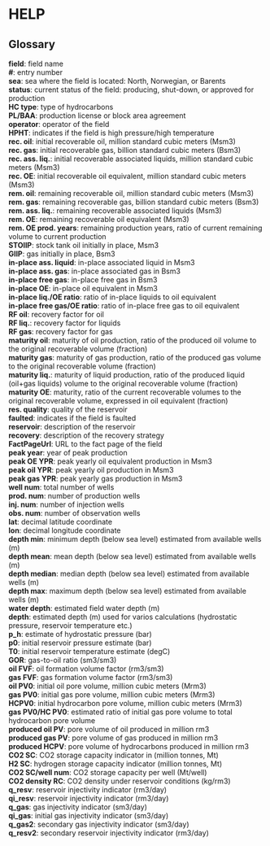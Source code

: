 # HELP
## Glossary
**field**: field name  
**#**: entry number  
**sea**: sea where the field is located: North, Norwegian, or Barents  
**status**: current status of the field: producing, shut-down, or approved for production  
**HC type**: type of hydrocarbons  
**PL/BAA**: production license or block area agreement  
**operator**: operator of the field  
**HPHT**: indicates if the field is high pressure/high temperature  
**rec. oil**: initial recoverable oil, million standard cubic meters (Msm3)  
**rec. gas**: initial recoverable gas, billion standard cubic meters (Bsm3)  
**rec. ass. liq.**: initial recoverable associated liquids, million standard cubic meters (Msm3)  
**rec. OE**: initial recoverable oil equivalent, million standard cubic meters (Msm3)  
**rem. oil**: remaining recoverable oil, million standard cubic meters (Msm3)  
**rem. gas**: remaining recoverable gas, billion standard cubic meters (Bsm3)  
**rem. ass. liq.**: remaining recoverable associated liquids (Msm3)  
**rem. OE**: remaining recoverable oil equivalent (Msm3)  
**rem. OE prod. years**: remaining production years, ratio of current remaining volume to current production  
**STOIIP**: stock tank oil initially in place, Msm3  
**GIIP**: gas initially in place, Bsm3  
**in-place ass. liquid**: in-place associated liquid in Msm3  
**in-place ass. gas**: in-place associated gas in Bsm3  
**in-place free gas**: in-place free gas in Bsm3  
**in-place OE**: in-place oil equivalent in Msm3  
**in-place liq./OE ratio**: ratio of in-place liquids to oil equivalent  
**in-place free gas/OE ratio**: ratio of in-place free gas to oil equivalent  
**RF oil**: recovery factor for oil  
**RF liq.**: recovery factor for liquids  
**RF gas**: recovery factor for gas  
**maturity oil**: maturity of oil production, ratio of the produced oil volume to the original recoverable volume (fraction)  
**maturity gas**: maturity of gas production, ratio of the produced gas volume to the original recoverable volume (fraction)  
**maturity liq.**: maturity of liquid production, ratio of the produced liquid (oil+gas liquids) volume to the original recoverable volume (fraction)  
**maturity OE**: maturity, ratio of the current recoverable volumes to the original recoverable volume, expressed in oil equivalent (fraction)  
**res. quality**: quality of the reservoir  
**faulted**: indicates if the field is faulted  
**reservoir**: description of the reservoir  
**recovery**: description of the recovery strategy  
**FactPageUrl**: URL to the fact page of the field  
**peak year**: year of peak production  
**peak OE YPR**: peak yearly oil equivalent production in Msm3  
**peak oil YPR**: peak yearly oil production in Msm3  
**peak gas YPR**: peak yearly gas production in Msm3  
**well num**: total number of wells  
**prod. num**: number of production wells  
**inj. num**: number of injection wells  
**obs. num**: number of observation wells  
**lat**: decimal latitude  coordinate  
**lon**: decimal longitude coordinate  
**depth min**: minimum depth (below sea level) estimated from available wells (m)  
**depth mean**: mean depth (below sea level) estimated from available wells (m)  
**depth median**: median depth (below sea level) estimated from available wells (m)  
**depth max**: maximum depth (below sea level) estimated from available wells (m)  
**water depth**: estimated field water depth (m)  
**depth**: estimated depth (m) used for varios calculations (hydrostatic pressure, reservoir temperature etc.)  
**p_h**: estimate of hydrostatic pressure (bar)  
**p0**: initial reservoir pressure estimate (bar)  
**T0**: initial reservoir temperature estimate (degC)  
**GOR**: gas-to-oil ratio (sm3/sm3)  
**oil FVF**: oil formation volume factor (rm3/sm3)  
**gas FVF**: gas formation volume factor (rm3/sm3)  
**oil PV0**: initial oil pore volume, million cubic meters (Mrm3)  
**gas PV0**: initial gas pore volume, million cubic meters (Mrm3)  
**HCPV0**: initial hydrocarbon pore volume, million cubic meters (Mrm3)  
**gas PV0/HC PV0**: estimated ratio of initial gas pore volume to total hydrocarbon pore volume  
**produced oil PV**: pore volume of oil produced in million rm3  
**produced gas PV**: pore volume of gas produced in million rm3  
**produced HCPV**: pore volume of hydrocarbons produced in million rm3  
**CO2 SC**: CO2 storage capacity indicator in (million tonnes, Mt)  
**H2 SC**: hydrogen storage capacity indicator (million tonnes, Mt)  
**CO2 SC/well num**: CO2 storage capacity per well (Mt/well)  
**CO2 density RC**: CO2 density under reservoir conditions (kg/rm3)  
**q_resv**: reservoir injectivity indicator (rm3/day)  
**qi_resv**: reservoir injectivity indicator (rm3/day)  
**q_gas**: gas injectivity indicator (sm3/day)  
**qi_gas**: initial gas injectivity indicator (sm3/day)  
**q_gas2**: secondary gas injectivity indicator (sm3/day)  
**q_resv2**: secondary reservoir injectivity indicator (rm3/day)  
